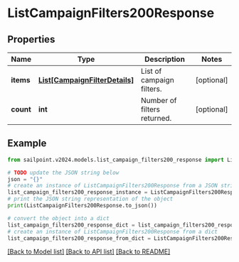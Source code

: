 # ListCampaignFilters200Response


## Properties

Name | Type | Description | Notes
------------ | ------------- | ------------- | -------------
**items** | [**List[CampaignFilterDetails]**](CampaignFilterDetails.md) | List of campaign filters. | [optional] 
**count** | **int** | Number of filters returned. | [optional] 

## Example

```python
from sailpoint.v2024.models.list_campaign_filters200_response import ListCampaignFilters200Response

# TODO update the JSON string below
json = "{}"
# create an instance of ListCampaignFilters200Response from a JSON string
list_campaign_filters200_response_instance = ListCampaignFilters200Response.from_json(json)
# print the JSON string representation of the object
print(ListCampaignFilters200Response.to_json())

# convert the object into a dict
list_campaign_filters200_response_dict = list_campaign_filters200_response_instance.to_dict()
# create an instance of ListCampaignFilters200Response from a dict
list_campaign_filters200_response_from_dict = ListCampaignFilters200Response.from_dict(list_campaign_filters200_response_dict)
```
[[Back to Model list]](../README.md#documentation-for-models) [[Back to API list]](../README.md#documentation-for-api-endpoints) [[Back to README]](../README.md)


